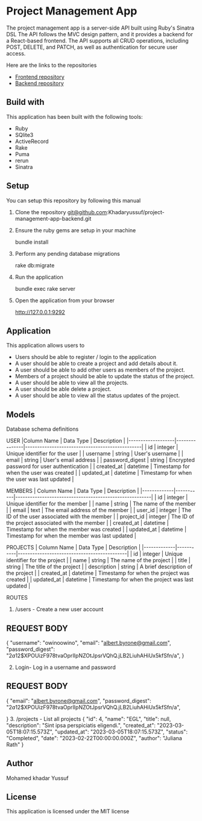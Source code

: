  # Project Management App

The project management app  is a server-side API built using Ruby's Sinatra DSL The API follows the MVC design pattern, and it provides a backend for a React-based frontend. The API supports all CRUD operations, including POST, DELETE, and PATCH, as well as authentication for secure user access.



Here are the links to the repositories
 * [Frontend repository](https://github.com/Khadaryussuf/project-management-app-frontend)
 * [Backend repository](https://github.com/Khadaryussuf/project-management-app-backend)

 ## Build with 
 This application has been built with the following tools:
  * Ruby 
  * SQlite3 
  * ActiveRecord 
  * Rake
  * Puma 
  * rerun 
  * Sinatra 

## Setup
You can setup this repository by following this manual

1. Clone the repository git@github.com:Khadaryussuf/project-management-app-backend.git
    
   
2. Ensure the ruby gems are setup in your machine
   
   bundle install
   
3. Perform any pending database migrations
  
   rake db:migrate
  
4. Run the application
   
    bundle exec rake server
   
5. Open the application from your browser
    
   http://127.0.0.1:9292

## Application
This application allows users to 
* Users should be able to register / login to the application
* A user should be able to create a project and add details about it.
* A user should be able to add other users as members of the project.
* Members of a project should be able to update the status of the project.
* A user should  be able to view all the projects.
* A user should be able delete a project.
* A user should be able to view all the status updates of the project.

## Models
Database schema definitions

USER
|Column Name       | Data Type     | Description                                     |
|-------------------|---------------|------------------------------------------------|
| id                | integer       | Unique identifier for the user                 |
| username          | string        | User's username                                  |
| email             | string        | User's email address                             |
| password_digest   | string        | Encrypted password for user authentication       |
| created_at        | datetime      | Timestamp for when the user was created          |
| updated_at        | datetime      | Timestamp for when the user was last updated     |

MEMBERS
| Column Name | Data Type | Description                                            |
|-------------|-----------|--------------------------------------------------------|
| id          | integer   | Unique identifier for the member                       |
| name        | string    | The name of the member                                  |
| email       | text      | The email address of the member                         |
| user_id     | integer   | The ID of the user associated with the member           |
| project_id  | integer   | The ID of the project associated with the member        |
| created_at  | datetime  | Timestamp for when the member was created               |
| updated_at  | datetime  | Timestamp for when the member was last updated          |

PROJECTS
| Column Name | Data Type | Description                                 |
|-------------|-----------|---------------------------------------------|
| id          | integer   | Unique identifier for the project            |
| name        | string    | The name of the project                      |
| title       | string    | The title of the project                     |
| description | string    | A brief description of the project           |
| created_at  | datetime  | Timestamp for when the project was created   |
| updated_at  | datetime  | Timestamp for when the project was last updated |


ROUTES
1. /users - Create a new user account
## REQUEST BODY
{
   "username": "owinoowino",
   "email": "albert.byrone@gmail.com",
   "password_digest": "$2a$12$XPOUizF978tvaOprIIpNZOtJpsrVQhQ.jLB2LiuhAHiUx5kfSfn/a",
}

2. Login- Log in a username and password
## REQUEST BODY
{
   "email": "albert.byrone@gmail.com",
   "password_digest": "$2a$12$XPOUizF978tvaOprIIpNZOtJpsrVQhQ.jLB2LiuhAHiUx5kfSfn/a",

}
3. /projects - List all projects
{
   "id": 4,
   "name": "EGL",
   "title": null,
   "description": "Sint ipsa perspiciatis eligendi.",
   "created_at": "2023-03-05T18:07:15.573Z",
   "updated_at": "2023-03-05T18:07:15.573Z",
   "status": "Completed",
   "date":  "2023-02-22T00:00:00.000Z",
   "author": "Juliana Rath"
}



## Author
Mohamed khadar Yussuf
## License
This application is licensed under the MIT license